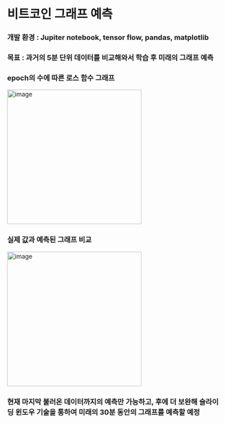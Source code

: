 # 비트코인 그래프 예측


### 개발 환경 : Jupiter notebook, tensor flow, pandas, matplotlib


### 목표 : 과거의 5분 단위 데이터를 비교해와서 학습 후 미래의 그래프 예측



### epoch의 수에 따른 로스 함수 그래프

<img width="312" alt="image" src="https://user-images.githubusercontent.com/79649052/159150050-af42e56a-80f0-43b5-92f6-912146b2cedb.png">



### 실제 값과 예측된 그래프 비교


<img width="312" alt="image" src="https://user-images.githubusercontent.com/79649052/159150057-dc1769d5-39c8-476e-b595-9a18e768900a.png">



### 현재 마지막 불러온 데이터까지의 예측만 가능하고, 후에 더 보완해 슬라이딩 윈도우 기술을 통하여 미래의 30분 동안의 그래프를 예측할 예정



